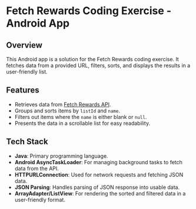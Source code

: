 # Fetch Rewards Coding Exercise - Android App

## Overview
This Android app is a solution for the Fetch Rewards coding exercise. It fetches data from a provided URL, filters, sorts, and displays the results in a user-friendly list.

## Features
- Retrieves data from [Fetch Rewards API](https://fetch-hiring.s3.amazonaws.com/hiring.json).
- Groups and sorts items by `listId` and `name`.
- Filters out items where the `name` is either blank or `null`.
- Presents the data in a scrollable list for easy readability.

## Tech Stack
- **Java**: Primary programming language.
- **Android AsyncTaskLoader**: For managing background tasks to fetch data from the API.
- **HTTPURLConnection**: Used for network requests and fetching JSON data.
- **JSON Parsing**: Handles parsing of JSON response into usable data.
- **ArrayAdapter/ListView**: For rendering the sorted and filtered data in a user-friendly format.